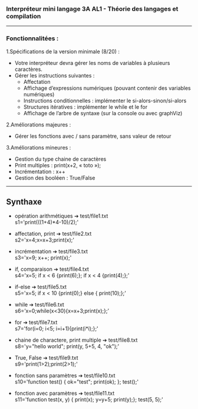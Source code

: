 ### Interpréteur mini langage 3A AL1 - Théorie des langages et compilation

---

### Fonctionnalitées :

1.Spécifications de la version minimale (8/20) :
- Votre interpréteur devra gérer les noms de variables à plusieurs caractères. 
- Gérer les instructions suivantes :
  - Affectation
  - Affichage d’expressions numériques (pouvant contenir des variables numériques) 
  - Instructions conditionnelles : implémenter le si-alors-sinon/si-alors 
  - Structures itératives : implémenter le while et le for 
  - Affichage de l’arbre de syntaxe (sur la console ou avec graphViz) 

2.Améliorations majeures :
- Gérer les fonctions avec / sans paramètre, sans valeur de retour 

3.Améliorations mineures :
- Gestion du type chaine de caractères
- Print multiples : print(x+2, « toto »);
- Incrémentation : x++
- Gestion des booléen : True/False

---
## Synthaxe

- opération arithmétiques ➔ test/file1.txt  
s1='print(((1+4)*4-10)/2);'


- affectation, print ➔ test/file2.txt  
s2='x=4;x=x+3;print(x);'
  

- incrémentation ➔ test/file3.txt    
s3='x=9; x++; print(x);'
  

- if, comparaison ➔ test/file4.txt   
s4='x=5; if x < 6 {print(6);}; if x < 4 {print(4);};'
  

- if-else ➔ test/file5.txt   
s5='x=5; if x < 10 {print(0);} else { print(10);};'


- while ➔ test/file6.txt   
s6=’x=0;while(x<30){x=x+3;print(x);};’


- for ➔ test/file7.txt  
s7='for(i=0; i<5; i=i+1){print(i*i);};'


- chaine de charactere, print multiple ➔ test/file8.txt   
s8='y="hello world"; print(y, 5+5, 4, "ok");'


- True, False ➔ test/file9.txt   
s9='print(1>2);print(2>1);'


- fonction sans paramètres ➔ test/file10.txt   
s10='function test() { ok="test"; print(ok); }; test();'


- fonction avec paramètres ➔ test/file11.txt   
s11='function test(x, y) { print(x); y=y+5; print(y);}; test(5, 5);'
